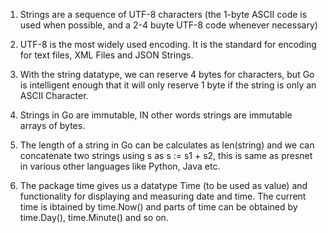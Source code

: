 1. Strings are a sequence of UTF-8 characters (the 1-byte ASCII code is used when possible, and a 2-4 buyte UTF-8 code whenever necessary)

2. UTF-8 is the most widely used encoding. It is the standard for encoding for text files, XML Files and JSON Strings. 

3. With the string datatype, we can reserve 4 bytes for characters, but Go is intelligent enough that it will only reserve 1 byte if the string is only an ASCII Character.

4. Strings in Go are immutable, IN other words strings are immutable arrays of bytes.

5. The length of a string in Go can be calculates as len(string) and we can concatenate two strings using s as 
    s := s1 + s2, this is same as presnet in various other languages like Python, Java etc.

6. The package time gives us a datatype Time (to be used as value) and functionality for displaying and measuring date and time. The current time is ibtained by time.Now() and parts of time can be obtained by time.Day(), time.Minute() and so on.
